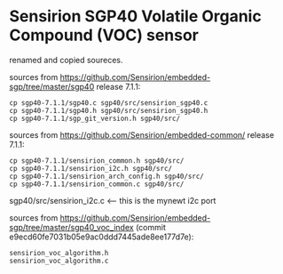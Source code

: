
Sensirion SGP40 Volatile Organic Compound (VOC) sensor
======================================================
renamed and copied soureces.


sources from https://github.com/Sensirion/embedded-sgp/tree/master/sgp40 release 7.1.1:

```
cp sgp40-7.1.1/sgp40.c sgp40/src/sensirion_sgp40.c
cp sgp40-7.1.1/sgp40.h sgp40/src/sensirion_sgp40.h
cp sgp40-7.1.1/sgp_git_version.h sgp40/src/
```

sources from https://github.com/Sensirion/embedded-common/ release 7.1.1:
```
cp sgp40-7.1.1/sensirion_common.h sgp40/src/
cp sgp40-7.1.1/sensirion_i2c.h sgp40/src/
cp sgp40-7.1.1/sensirion_arch_config.h sgp40/src/
cp sgp40-7.1.1/sensirion_common.c sgp40/src/
```

sgp40/src/sensirion_i2c.c  <-- this is the mynewt i2c port


sources from https://github.com/Sensirion/embedded-sgp/tree/master/sgp40_voc_index
(commit e9ecd60fe7031b05e9ac0ddd7445ade8ee177d7e):
```
sensirion_voc_algorithm.h 
sensirion_voc_algorithm.c 
```


